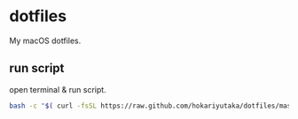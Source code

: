 # dotfiles
My macOS dotfiles.

## run script

open terminal & run script.

```sh
bash -c "$( curl -fsSL https://raw.github.com/hokariyutaka/dotfiles/master/init_mac.sh )"
```
